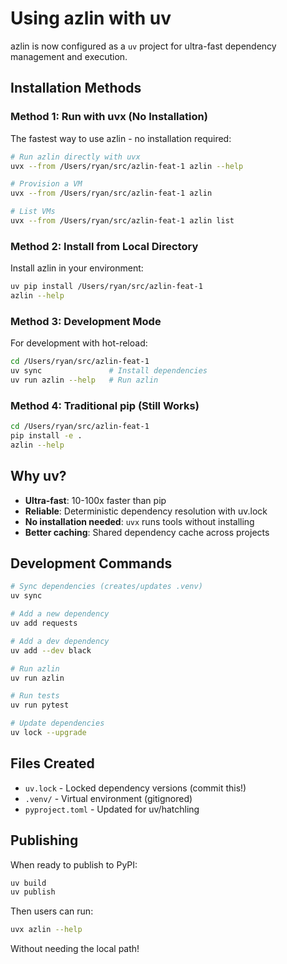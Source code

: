 # Using azlin with uv

azlin is now configured as a `uv` project for ultra-fast dependency management and execution.

## Installation Methods

### Method 1: Run with uvx (No Installation)

The fastest way to use azlin - no installation required:

```bash
# Run azlin directly with uvx
uvx --from /Users/ryan/src/azlin-feat-1 azlin --help

# Provision a VM
uvx --from /Users/ryan/src/azlin-feat-1 azlin

# List VMs
uvx --from /Users/ryan/src/azlin-feat-1 azlin list
```

### Method 2: Install from Local Directory

Install azlin in your environment:

```bash
uv pip install /Users/ryan/src/azlin-feat-1
azlin --help
```

### Method 3: Development Mode

For development with hot-reload:

```bash
cd /Users/ryan/src/azlin-feat-1
uv sync               # Install dependencies
uv run azlin --help   # Run azlin
```

### Method 4: Traditional pip (Still Works)

```bash
cd /Users/ryan/src/azlin-feat-1
pip install -e .
azlin --help
```

## Why uv?

- **Ultra-fast**: 10-100x faster than pip
- **Reliable**: Deterministic dependency resolution with uv.lock
- **No installation needed**: `uvx` runs tools without installing
- **Better caching**: Shared dependency cache across projects

## Development Commands

```bash
# Sync dependencies (creates/updates .venv)
uv sync

# Add a new dependency
uv add requests

# Add a dev dependency
uv add --dev black

# Run azlin
uv run azlin

# Run tests
uv run pytest

# Update dependencies
uv lock --upgrade
```

## Files Created

- `uv.lock` - Locked dependency versions (commit this!)
- `.venv/` - Virtual environment (gitignored)
- `pyproject.toml` - Updated for uv/hatchling

## Publishing

When ready to publish to PyPI:

```bash
uv build
uv publish
```

Then users can run:

```bash
uvx azlin --help
```

Without needing the local path!

